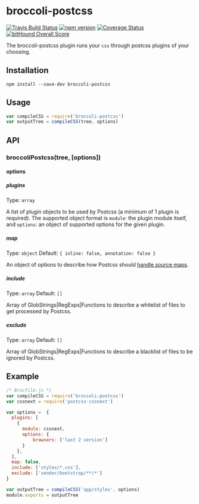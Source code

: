 # broccoli-postcss

[![Travis Build Status][travis-img]][travis-url]
[![npm version][npm-img]][npm-url]
[![Coverage Status][coveralls-img]][coveralls-url]
[![bitHound Overall Score][bithound-img]][bithound-url]

The broccoli-postcss plugin runs your `css` through postcss plugins of your choosing.

## Installation

```shell
npm install --save-dev broccoli-postcss
```

## Usage

```javascript
var compileCSS = require('broccoli-postcss')
var outputTree = compileCSS(tree, options)
```

## API

### broccoliPostcss(tree, [options])

#### options

##### plugins

Type: `array`

A list of plugin objects to be used by Postcss (a minimum of 1 plugin is required). The supported object format is `module`: the plugin module itself, and `options`: an object of supported options for the given plugin.

##### map

Type: `object`
Default: `{ inline: false, annotation: false }`

An object of options to describe how Postcss should [handle source maps](https://github.com/postcss/postcss/blob/master/docs/source-maps.md).

##### include

Type: `array`
Default: `[]`

Array of GlobStrings|RegExps|Functions to describe a whitelist of files to get processed by Postcss.

##### exclude

Type: `array`
Default: `[]`

Array of GlobStrings|RegExps|Functions to describe a blacklist of files to be ignored by Postcss.


## Example

```javascript
/* Brocfile.js */
var compileCSS = require('broccoli-postcss')
var cssnext = require('postcss-cssnext')

var options =  {
  plugins: [
    {
      module: cssnext,
      options: {
          browsers: ['last 2 version']
      }
    },
  ],
  map: false,
  include: ['styles/*.css'],
  exclude: ['vendor/bootstrap/**/*']
}

var outputTree = compileCSS('app/styles', options)
module.exports = outputTree
```

[travis-img]: https://travis-ci.org/jeffjewiss/broccoli-postcss.svg?branch=master
[travis-url]: https://travis-ci.org/jeffjewiss/broccoli-postcss
[npm-img]: https://badge.fury.io/js/broccoli-postcss.svg
[npm-url]: http://badge.fury.io/js/broccoli-postcss
[coveralls-img]: https://coveralls.io/repos/github/jeffjewiss/broccoli-postcss/badge.svg?branch=master
[coveralls-url]: https://coveralls.io/github/jeffjewiss/broccoli-postcss?branch=master
[bitHound-img]: https://www.bithound.io/github/jeffjewiss/broccoli-postcss/badges/score.svg
[bitHound-url]: https://www.bithound.io/github/jeffjewiss/broccoli-postcss
